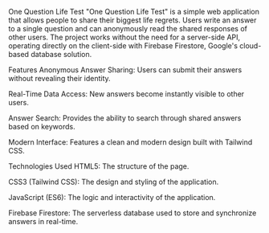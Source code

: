 One Question Life Test
"One Question Life Test" is a simple web application that allows people to share their biggest life regrets. Users write an answer to a single question and can anonymously read the shared responses of other users. The project works without the need for a server-side API, operating directly on the client-side with Firebase Firestore, Google's cloud-based database solution.

Features
Anonymous Answer Sharing: Users can submit their answers without revealing their identity.

Real-Time Data Access: New answers become instantly visible to other users.

Answer Search: Provides the ability to search through shared answers based on keywords.

Modern Interface: Features a clean and modern design built with Tailwind CSS.

Technologies Used
HTML5: The structure of the page.

CSS3 (Tailwind CSS): The design and styling of the application.

JavaScript (ES6): The logic and interactivity of the application.

Firebase Firestore: The serverless database used to store and synchronize answers in real-time.
 
 
